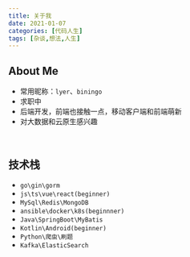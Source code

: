 ```yaml
---
title: 关于我
date: 2021-01-07
categories: [代码人生]
tags: [杂谈,想法,人生]
---
```




## About Me

- 常用昵称：`lyer`、`biningo`  
- 求职中
- 后端开发，前端也接触一点，移动客户端和前端萌新
- 对大数据和云原生感兴趣

<br>

## 技术栈

-  `go\gin\gorm` 
-  `js\ts\vue\react(beginner)` 
-  `MySql\Redis\MongoDB`
-  `ansible\docker\k8s(beginnner)`
-  `Java\SpringBoot\MyBatis`
-  `Kotlin\Android(beginner)`
-  `Python\爬虫\刷题`
-  `Kafka\ElasticSearch`

